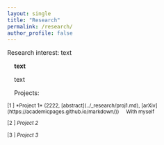 ```yaml
---
layout: single
title: "Research"
permalink: /research/
author_profile: false
---
```



Research interest: text

&nbsp;&nbsp;&nbsp; **text**

&nbsp;&nbsp;&nbsp; text

&nbsp;&nbsp;&nbsp; Projects:

<small>
[1 ] *Project 1* (2222, [abstract](../_research/proj1.md), [arXiv](https://academicpages.github.io/markdown/))  
&nbsp;&nbsp;&nbsp; With myself

[2 ] *Project 2*

[3 ] *Project 3*
</small>
